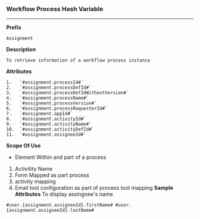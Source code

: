 ### Workflow Process Hash Variable


---
 **Prefix**  
 ```
 Assignment
 ```
 **Description**  
 ```
 To retrieve information of a workflow process instance 
 ```
 **Attributes** 
 ```
 1.   `#assignment.processId#`
 2.   `#assignment.processDefId#` 
 3.   `#assignment.processDefIdWithoutVersion#` 
 4.   `#assignment.processName#` 
 5.   `#assignment.processVersion#` 
 6.   `#assignment.processRequesterId#` 
 7.   `#assignment.appId#` 
 8.   `#assignment.activityId#` 
 9.   `#assignment.activityName#` 
 10.  `#assignment.activityDefId#` 
 11.  `#assignment.assigneeId#` 
 ```
 **Scope Of Use** 
 
 - Element Within and part of a process
 1. Activitity Name 
 2. Form Mapped as part process  
 3. activity mapping 
 4. Email tool configuration as part of process tool mapping 
 **Sample Attributes** To display assingnee's name 
```
#user.{assignment.assigneeId}.firstName# #user.{assignment.assigneeId}.lastName#
```

